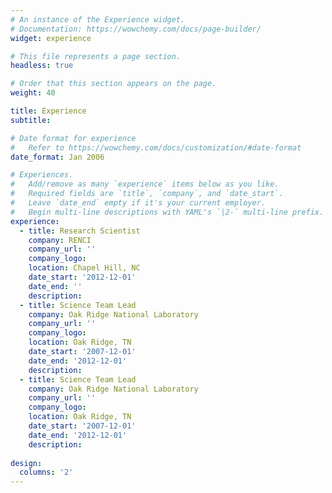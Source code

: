 ```yaml
---
# An instance of the Experience widget.
# Documentation: https://wowchemy.com/docs/page-builder/
widget: experience

# This file represents a page section.
headless: true

# Order that this section appears on the page.
weight: 40

title: Experience
subtitle:

# Date format for experience
#   Refer to https://wowchemy.com/docs/customization/#date-format
date_format: Jan 2006

# Experiences.
#   Add/remove as many `experience` items below as you like.
#   Required fields are `title`, `company`, and `date_start`.
#   Leave `date_end` empty if it's your current employer.
#   Begin multi-line descriptions with YAML's `|2-` multi-line prefix.
experience:
  - title: Research Scientist
    company: RENCI
    company_url: ''
    company_logo: 
    location: Chapel Hill, NC
    date_start: '2012-12-01'
    date_end: ''
    description:        
  - title: Science Team Lead
    company: Oak Ridge National Laboratory
    company_url: ''
    company_logo: 
    location: Oak Ridge, TN
    date_start: '2007-12-01'
    date_end: '2012-12-01'
    description: 
  - title: Science Team Lead
    company: Oak Ridge National Laboratory
    company_url: ''
    company_logo: 
    location: Oak Ridge, TN
    date_start: '2007-12-01'
    date_end: '2012-12-01'
    description:   
    
design:
  columns: '2'
---
```

